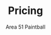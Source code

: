 ---
title: Pricing
description: "Area 51 Paintball has a variety of pricing packages for all groups, parties, and individuals."
images:
    - /images/area-51-logo.webp
author: Area 51 Paintball
publishDate: 2022-04-16 00:00:00 
layout: pricing
pricing:
    - name: "Ultimate Party Package"
      price: 400
      includes: 
          - Ten all day passes
          - Ten sets of rental equipment
          - Ten sets of safety equipment
          - All the air you can use
          - 500 paintballs per player
      extras: $40 per each additional person
      description: "Ultimate Party Package! This pays for the first 10 players, add $40 for each additional player. Recommended for Birthday parties and large groups. Schedule your event on one of our many \"WALK ON\" days. (Check events page for dates)"
      animate: false
    - name: "Regular Party Package"
      price: 270
      includes: 
          - Six all day passes
          - Six sets of rental equipment
          - Six sets of safety equipment
          - All the air you can use
          - 500 rounds of paintballs
      extras: $45 per each additional person
      description: "Add on Player is $45 each. This gives you the full rental package of A Paintball Mask, A Paintball Marker, A Pod Pack with 2 Pods, 500 rounds of Paintballs, Field Pass and All Day Air. Please list the group name when you book your event"
      animate: true
    - name: "Area 51 Full Rental"
      price: 50
      includes: 
          - Paintball marker
          - Paintball mask
          - A pod pack with 2 pods
          - 500 rounds of paintballs
          - Field pass and all day air
      extras: $10 to upgrade paintball marker
      description: "Full Rental Registration includes: A Paintball Marker, Paintball Mask, A Pod Pack with 2 Pods, 500 rounds of Paintballs, Field Pass"
      animate: true
    - name: "D3FY"
      price: 55G
      includes: 
          - 2000 Rounds
          - Rounded for accurate shooting
          - Good all around quality
          - 68 caliber eco friendly
          - Tournament or weekender
          - Easy to clean up
      extras: 
      description: "2000 Rounds. Robust, Recycled Shell Peg Fill Camo Box."
      animate: true
    - name: "Field Fee Only"
      price: 30
      includes: 
          - Field Fee
          - We no longer offer CO2
      extras: HPA Tank Rental $5.00 with $25.00 deposit
      description: "Save money by bringing your own equipment"
      animate: true
    - name: "HPA Tank Rental"
      price: "5.00 with $25.00 deposit"
      includes:
          - High Pressure Air Tank Rental Available
      extras: false
      description: false
      animate: true

---